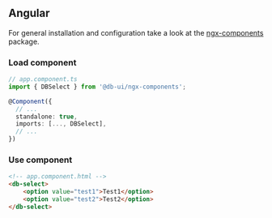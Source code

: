 ## Angular

For general installation and configuration take a look at
the [ngx-components](https://www.npmjs.com/package/@db-ui/ngx-components) package.

### Load component

```ts app.component.ts
// app.component.ts
import { DBSelect } from '@db-ui/ngx-components';

@Component({
  // ...
  standalone: true,
  imports: [..., DBSelect],
  // ...
})
```

### Use component

```html app.component.html
<!-- app.component.html -->
<db-select>
	<option value="test1">Test1</option>
	<option value="test2">Test2</option>
</db-select>
```
